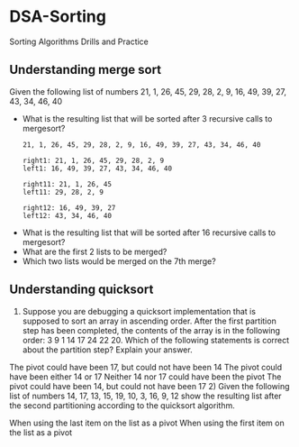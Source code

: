 # DSA-Sorting
Sorting Algorithms Drills and Practice

## Understanding merge sort

Given the following list of numbers 21, 1, 26, 45, 29, 28, 2, 9, 16, 49, 39, 27, 43, 34, 46, 40

* What is the resulting list that will be sorted after 3 recursive calls to mergesort?
  ```
  21, 1, 26, 45, 29, 28, 2, 9, 16, 49, 39, 27, 43, 34, 46, 40

  right1: 21, 1, 26, 45, 29, 28, 2, 9
  left1: 16, 49, 39, 27, 43, 34, 46, 40

  right11: 21, 1, 26, 45
  left11: 29, 28, 2, 9

  right12: 16, 49, 39, 27
  left12: 43, 34, 46, 40

  ```
* What is the resulting list that will be sorted after 16 recursive calls to mergesort?
* What are the first 2 lists to be merged?
* Which two lists would be merged on the 7th merge?

## Understanding quicksort
1) Suppose you are debugging a quicksort implementation that is supposed to sort an array in ascending order. After the first partition step has been completed, the contents of the array is in the following order: 3 9 1 14 17 24 22 20. Which of the following statements is correct about the partition step? Explain your answer.

The pivot could have been 17, but could not have been 14
The pivot could have been either 14 or 17
Neither 14 nor 17 could have been the pivot
The pivot could have been 14, but could not have been 17
2) Given the following list of numbers 14, 17, 13, 15, 19, 10, 3, 16, 9, 12 show the resulting list after the second partitioning according to the quicksort algorithm.

When using the last item on the list as a pivot
When using the first item on the list as a pivot